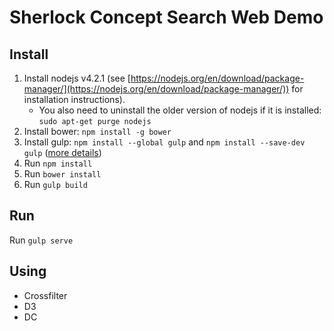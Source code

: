 # Sherlock Concept Search Web Demo

## Install

1. Install nodejs v4.2.1 (see
  [https://nodejs.org/en/download/package-manager/](https://nodejs.org/en/download/package-manager/))
  for installation instructions).
    * You also need to uninstall the older version of nodejs if it is installed:
     `sudo apt-get purge nodejs`
2. Install bower: `npm install -g bower`
3. Install gulp: `npm install --global gulp` and `npm install --save-dev gulp`
([more details](https://github.com/gulpjs/gulp/blob/master/docs/getting-started.md))
4. Run `npm install`
5. Run `bower install`
6. Run `gulp build`

## Run

Run `gulp serve`

## Using
* Crossfilter
* D3
* DC
